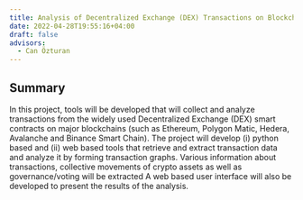 ```yaml
---
title: Analysis of Decentralized Exchange (DEX) Transactions on Blockchains
date: 2022-04-28T19:55:16+04:00
draft: false
advisors:
  - Can Özturan
---
```

## Summary
In this project, tools will be developed that will collect and analyze transactions from the  widely used  Decentralized Exchange (DEX)  smart contracts on major blockchains (such as Ethereum, Polygon Matic, Hedera, Avalanche and Binance Smart Chain).  The project will develop (i) python based and (ii) web based tools that retrieve and extract transaction data  and analyze it by forming transaction graphs. Various information about transactions, collective movements of crypto assets as well as governance/voting  will be extracted  A web based user interface will also be developed to present the results of the analysis. 